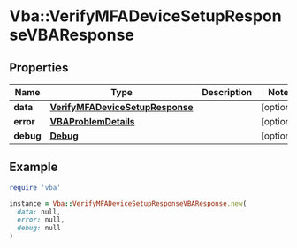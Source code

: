 # Vba::VerifyMFADeviceSetupResponseVBAResponse

## Properties

| Name | Type | Description | Notes |
| ---- | ---- | ----------- | ----- |
| **data** | [**VerifyMFADeviceSetupResponse**](VerifyMFADeviceSetupResponse.md) |  | [optional] |
| **error** | [**VBAProblemDetails**](VBAProblemDetails.md) |  | [optional] |
| **debug** | [**Debug**](Debug.md) |  | [optional] |

## Example

```ruby
require 'vba'

instance = Vba::VerifyMFADeviceSetupResponseVBAResponse.new(
  data: null,
  error: null,
  debug: null
)
```

